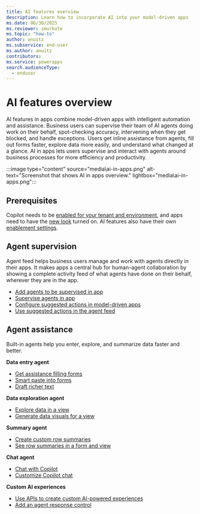 ```yaml
---
title: AI features overview
description: Learn how to incorporate AI into your model-driven apps
ms.date: 06/30/2025
ms.reviewer: smurkute
ms.topic: "how-to"
author: anuitz
ms.subservice: end-user
ms.author: anuitz
contributors: 
ms.service: powerapps
search.audienceType: 
  - enduser
---
```


# AI features overview

AI features in apps combine model-driven apps with intelligent automation and assistance. Business users can supervise their team of AI agents doing work on their behalf, spot-checking accuracy, intervening when they get blocked, and handle exceptions. Users get inline assistance from agents, fill out forms faster, explore data more easily, and understand what changed at a glance. AI in apps lets users supervise and interact with agents around business processes for more efficiency and productivity.

:::image type="content" source="media\ai-in-apps.png" alt-text="Screenshot that shows AI in apps overview." lightbox="media\ai-in-apps.png":::

## Prerequisites

Copilot needs to be [enabled for your tenant and environment](../maker/canvas-apps/ai-overview.md#enable-or-disable-copilot-features), and apps need to have the [new look](modern-fluent-design.md) turned on. AI features also have their own [enablement settings](/power-platform/admin/settings-features).

## Agent supervision

Agent feed helps business users manage and work with agents directly in their apps. It makes apps a central hub for human-agent collaboration by showing a complete activity feed of what agents have done on their behalf, wherever they are in the app.

- [Add agents to be supervised in app](../maker/model-driven-apps/add-agents-to-app.md)
- [Supervise agents in app](supervise-agents-with-agent-feed.md)
- [Configure suggested actions in model-driven apps](../maker/model-driven-apps/configure-suggested-actions.md)
- [Use suggested actions in the agent feed](use-suggested-actions-in-the-agent-feed.md)

## Agent assistance

Built-in agents help you enter, explore, and summarize data faster and better.

**Data entry agent**

- [Get assistance filling forms](form-filling-assistance.md)
- [Smart paste into forms](form-filling-assistance.md#use-smart-paste-preview)
- [Draft richer text](../maker/model-driven-apps/use-copilot-email-assist.md)

**Data exploration agent**

- [Explore data in a view](find-data-with-ai.md)
- [Generate data visuals for a view](visualize-data-in-copilot.md)

**Summary agent**

- [Create custom row summaries](../maker/data-platform/configure-form-row-summary.md#create-a-row-summary)
- [See row summaries in a form and view](record-summaries.md)

**Chat agent**

- [Chat with Copilot](use-copilot-model-driven-apps.md)
- [Customize Copilot chat](../maker/model-driven-apps/customize-copilot-chat.md)

**Custom AI experiences**

- [Use APIs to create custom AI-powered experiences](../developer/model-driven-apps/clientapi/bring-intelligence-using-agent-apis.md)
- [Add an agent response control](../maker/model-driven-apps/form-designer-add-configure-agent-response.md)
